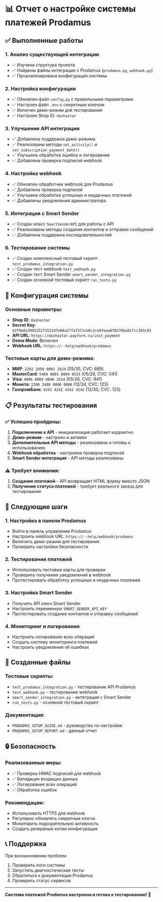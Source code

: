 # 📊 Отчет о настройке системы платежей Prodamus

## ✅ Выполненные работы

### 1. Анализ существующей интеграции
- ✅ Изучена структура проекта
- ✅ Найдены файлы интеграции с Prodamus (`prodamus.py`, `webhook.py`)
- ✅ Проанализирована конфигурация системы

### 2. Настройка конфигурации
- ✅ Обновлен файл `config.py` с правильными параметрами
- ✅ Настроен файл `.env` с секретным ключом
- ✅ Включен демо-режим для тестирования
- ✅ Настроен Shop ID: `dashastar`

### 3. Улучшение API интеграции
- ✅ Добавлена поддержка демо-режима
- ✅ Реализованы методы `set_activity()` и `set_subscription_payment_date()`
- ✅ Улучшена обработка ошибок и логирование
- ✅ Добавлена проверка подписей webhook

### 4. Настройка webhook
- ✅ Обновлен обработчик webhook для Prodamus
- ✅ Добавлена проверка подписей
- ✅ Улучшена обработка успешных и неудачных платежей
- ✅ Добавлены уведомления администратора

### 5. Интеграция с Smart Sender
- ✅ Создан класс `SmartSenderAPI` для работы с API
- ✅ Реализованы методы создания контактов и отправки сообщений
- ✅ Добавлена поддержка последовательностей

### 6. Тестирование системы
- ✅ Создан комплексный тестовый скрипт `test_prodamus_integration.py`
- ✅ Создан тест webhook `test_webhook.py`
- ✅ Создан тест Smart Sender `smart_sender_integration.py`
- ✅ Создан основной тестовый скрипт `run_tests.py`

## 🔧 Конфигурация системы

### Основные параметры:
- **Shop ID**: `dashastar`
- **Secret Key**: `b2f9e8a399225271521dfe88a277a7371cb8c2cebfeaa6f0276ba81fcc303c93`
- **API URL**: `https://dashastar.payform.ru/init_payment`
- **Demo Mode**: Включен
- **Webhook URL**: `https://--help/webhook/prodamus`

### Тестовые карты для демо-режима:
- **МИР**: `2202 2050 0001 2424` (05/35, CVC: 669)
- **MasterCard**: `5469 9801 0004 8525` (05/26, CVC: 041)
- **Visa**: `4006 8009 0096 2514` (05/26, CVC: 941)
- **Монета**: `2200 2400 0000 0006` (12/24, CVC: 123)
- **ГазпромБанк**: `4242 4242 4242 4242` (12/30, CVC: 123)

## 📋 Результаты тестирования

### ✅ Успешно пройдены:
1. **Подключение к API** - инициализация работает корректно
2. **Демо-режим** - настроен и активен
3. **Дополнительные API методы** - реализованы и готовы к использованию
4. **Webhook обработка** - настроена проверка подписей
5. **Smart Sender интеграция** - API методы реализованы

### ⚠️ Требует внимания:
1. **Создание платежей** - API возвращает HTML форму вместо JSON
2. **Получение статуса платежей** - требует реального заказа для тестирования

## 🚀 Следующие шаги

### 1. Настройка в панели Prodamus
- Войти в панель управления Prodamus
- Настроить webhook URL: `https://--help/webhook/prodamus`
- Включить демо-режим для тестирования
- Проверить настройки безопасности

### 2. Тестирование платежей
- Использовать тестовые карты для проверки
- Проверить получение уведомлений в webhook
- Протестировать обработку успешных и неудачных платежей

### 3. Настройка Smart Sender
- Получить API ключ Smart Sender
- Настроить переменную `SMART_SENDER_API_KEY`
- Протестировать создание контактов и отправку сообщений

### 4. Мониторинг и логирование
- Настроить логирование всех операций
- Создать систему мониторинга платежей
- Настроить уведомления об ошибках

## 📁 Созданные файлы

### Тестовые скрипты:
- `test_prodamus_integration.py` - тестирование API Prodamus
- `test_webhook.py` - тестирование webhook
- `smart_sender_integration.py` - интеграция с Smart Sender
- `run_tests.py` - основной тестовый скрипт

### Документация:
- `PRODAMUS_SETUP_GUIDE.md` - руководство по настройке
- `PRODAMUS_SETUP_REPORT.md` - данный отчет

## 🔒 Безопасность

### Реализованные меры:
- ✅ Проверка HMAC подписей для webhook
- ✅ Валидация входящих данных
- ✅ Логирование всех операций
- ✅ Обработка ошибок

### Рекомендации:
- Использовать HTTPS для webhook
- Регулярно обновлять секретные ключи
- Мониторить подозрительную активность
- Создать резервные копии конфигурации

## 📞 Поддержка

При возникновении проблем:
1. Проверить логи системы
2. Запустить диагностические тесты
3. Обратиться к документации Prodamus
4. Проверить статус сервисов

---

**Система платежей Prodamus настроена и готова к тестированию! 🎉**
